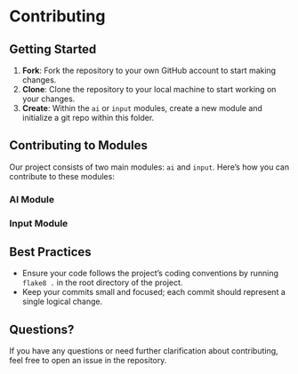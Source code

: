 # Contributing

## Getting Started

1. **Fork**: Fork the repository to your own GitHub account to start making changes. 
2. **Clone**: Clone the repository to your local machine to start working on your changes. 
3. **Create**: Within the `ai` or `input` modules, create a new module and initialize a git repo within this folder.

## Contributing to Modules

Our project consists of two main modules: `ai` and `input`. Here’s how you can contribute to these modules:

### AI Module


### Input Module


## Best Practices

- Ensure your code follows the project’s coding conventions by running `flake8 .` in the root directory of the project.
- Keep your commits small and focused; each commit should represent a single logical change.

## Questions?

If you have any questions or need further clarification about contributing, feel free to open an issue in the repository.
